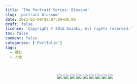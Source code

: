 ```yaml
---
title: 'The Portrait Series: Blossom'
slug: 'portrait blossom'
date: 2015-02-09T08:07:00+08:00
draft: false
license: 'Copyright © 2015 Aozaki, All rights reserved.'
toc: false
comment: false
categories: ['Portfolio']
tags:
  - 摄影
  - 人像
---
```


<br>
<div align="center">
    <img src="https://img.aozaki.cc/portfolio/20150209_0001.jpg">
    <img src="https://img.aozaki.cc/portfolio/20150209_0002.jpg">
    <img src="https://img.aozaki.cc/portfolio/20150209_0003.jpg">
    <img src="https://img.aozaki.cc/portfolio/20150209_0004.jpg">
    <img src="https://img.aozaki.cc/portfolio/20150209_0005.jpg">
    <img src="https://img.aozaki.cc/portfolio/20150209_0006.jpg">
    <img src="https://img.aozaki.cc/portfolio/20150209_0007.jpg">
    <img src="https://img.aozaki.cc/portfolio/20150209_0008.jpg">
    <img src="https://img.aozaki.cc/portfolio/20150209_0009.jpg">
</div>

<!--
    Nikon D800
    Nikon AF-S NIKKOR 28mm f/1.8G
    Nikon AF-S NIKKOR 85mm f/1.8G
-->
